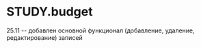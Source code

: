 # STUDY.budget

25.11 -- добавлен основной функционал (добавление, удаление, редактирование) записей
